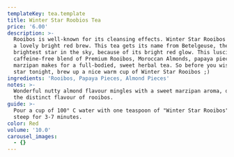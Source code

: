 ```yaml
---
templateKey: tea.template
title: Winter Star Roobios Tea
price: '6.00'
description: >-
  Rooibos is well-known for its cleansing effects. Winter Star Rooibos produces
  a lovely bright red brew. This tea gets its name from Betelgeuse, the ninth
  brightest star in the sky, because of its bright red glow. This luscious,
  caffeine-free blend of Premium Rooibos, Moroccan Almonds, papaya pieces and
  marzipan makes for a full-bodied, sweet herbal tea. So before you wish upon a
  star tonight, brew up a nice warm cup of Winter Star Rooibos ;)
ingredients: 'Rooibos, Papaya Pieces, Almond Pieces'
notes: >-
  Wonderful nutty almond flavour mingles with a sweet marzipan aroma, deepening
  the distinct flavour of rooibos.
guide: >-
  Pour a cup of 100° C water with one teaspoon of "Winter Star Rooibos" and let
  steep for 3-7 minutes.
color: Red
volume: '10.0'
carousel_images:
  - {}
---
```


